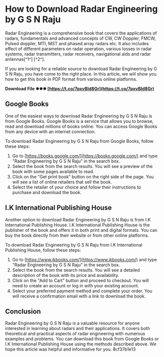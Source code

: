 # How to Download Radar Engineering by G S N Raju
 
Radar Engineering is a comprehensive book that covers the applications of radars, fundamentals and advanced concepts of CW, CW Doppler, FMCW, Pulsed doppler, MTI, MST and phased array radars etc. It also includes effect of different parameters on radar operation, various losses in radar systems, radar transmitters, radar receivers, navigational aids and radar antennas[^1^] [^2^].
 
If you are looking for a reliable source to download Radar Engineering by G S N Raju, you have come to the right place. In this article, we will show you how to get this book in PDF format from various online platforms.
 
**Download File ✸✸✸ [https://t.co/7pxvBId8Gr](https://t.co/7pxvBId8Gr)**


 
## Google Books
 
One of the easiest ways to download Radar Engineering by G S N Raju is from Google Books. Google Books is a service that allows you to browse, read and download millions of books online. You can access Google Books from any device with an internet connection.
 
To download Radar Engineering by G S N Raju from Google Books, follow these steps:
 
1. Go to [https://books.google.com/](https://books.google.com/) and type "Radar Engineering by G S N Raju" in the search box.
2. Select the book from the search results. You will see a preview of the book with some pages available to read.
3. Click on the "Get print book" button on the right side of the page. You will see a list of online retailers that sell the book.
4. Select the retailer of your choice and follow their instructions to purchase and download the book.

## I.K International Publishing House
 
Another option to download Radar Engineering by G S N Raju is from I.K International Publishing House. I.K International Publishing House is the publisher of the book and offers it in both print and digital formats. You can buy the book directly from their website or from other online platforms.
 
To download Radar Engineering by G S N Raju from I.K International Publishing House, follow these steps:

1. Go to [https://www.ikbooks.com/](https://www.ikbooks.com/) and type "Radar Engineering by G S N Raju" in the search box.
2. Select the book from the search results. You will see a detailed description of the book with its price and availability.
3. Click on the "Add to Cart" button and proceed to checkout. You will need to create an account or log in with your existing account.
4. Select your preferred payment method and complete your order. You will receive a confirmation email with a link to download the book.

## Conclusion
 
Radar Engineering by G S N Raju is a valuable resource for anyone interested in learning about radars and their applications. It covers both theoretical and practical aspects of radar engineering with numerous examples and problems. You can download this book from Google Books or I.K International Publishing House using the methods described above. We hope this article was helpful and informative for you.
 8cf37b1e13
 
